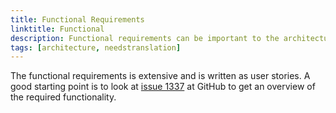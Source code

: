 ```yaml
---
title: Functional Requirements
linktitle: Functional
description: Functional requirements can be important to the architecture decisions.
tags: [architecture, needstranslation]
---
```


The functional requirements is extensive and is written as user stories. A good starting point is to look at 
[issue 1337](https://github.com/Altinn/altinn-studio/issues/1337) at GitHub to get an overview of the required functionality.

